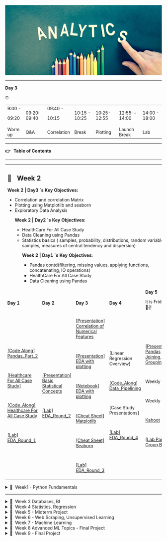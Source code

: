 
<div align="center">

<img src="header.jpg" alt="Data Analytics" style="height: 225px; width:1300px;"/>

</div>

---

**Day 3**


⏰  


<table>
  <tr>
   <td>9:00 -
<p>
09:20
   </td>
   <td>09:20: 09:40
   </td>
   <td>09:40 -
<p>
10:15
   </td>
   <td>10:15 - 10:25
   </td>
   <td>10:25- 12:55
   </td>
   <td>12:55: - 14:00
   </td>
   <td>14:00 - 18:00
   </td>
  </tr>
  <tr>
   <td>Warm up
   </td>
   <td>Q&A
   </td>
   <td>Correlation
   </td>
   <td>Break
   </td>
   <td>Plotting
   </td>
   <td>Launch Break
   </td>
   <td>Lab
   </td>
  </tr>
</table>


---

**👉 **&nbsp;** Table of Contents**

---


<table>
  <tr>
   <td colspan="5" > <h2>📅 &nbsp;  <strong>Week 2</strong></h2>
<p>
<strong>Week 2 | Day3 `s Key Objectives:</strong>
<ul>

<li>Correlation and correlation Matrix

<li>Plotting using Matplotlib and seaborn

<li>Exploratory Data Analysis

<p>
<strong>Week 2 | Day2 `s Key Objectives:</strong>
<ul>

<li>HealthCare For All Case Study

<li>Data Cleaning using Pandas

<li>Statistics basics ( samples, probability, distributions, random variables, samples, measures of central tendency and dispersion)

<p>
<strong>Week 2 | Day1 `s Key Objectives:</strong>
<ul>

<li>Pandas contd(filtering, missing values, applying functions, concatenating, IO operations)

<li>HealthCare For All Case Study

<li>Data Cleaning using Pandas
</li>
</ul>
</li>
</ul>
</li>
</ul>
   </td>
  </tr>
  <tr>
   <td><strong>Day 1</strong>
   </td>
   <td><strong>Day 2</strong>
   </td>
   <td><strong>Day 3</strong>
   </td>
   <td><strong>Day 4</strong>
   </td>
   <td><strong>Day 5</strong>
<p>
It is Friday!! 🥳😎✌️
<p>
<strong> </strong>
   </td>
  </tr>
  <tr>
   <td><a href="https://github.com/raafat-hantoush/IH_RH_DA_FT_OCT_2021/blob/main/Class_Materials/Pandas/Notebook_Code_Along_RH_Pandas_Data_Frame_General-Part_2.ipynb">[Code Along] Pandas_Part_2</a>
<p>
<br>
<p>
<a href="https://github.com/raafat-hantoush/IH_RH_DA_FT_OCT_2021/blob/main/Class_Materials/Case_Studies/Health_Care_For_All_Case_Study/Health_Care_for_All_Case_Study.md">[Healthcare For All Case Study]</a>
<p>
<br>
<p>
<a href="https://github.com/raafat-hantoush/IH_RH_DA_FT_OCT_2021/blob/main/Class_Materials/Case_Studies/Health_Care_For_All_Case_Study/Notebook_Code_Along_Intro_To_Pandas_Healthcare%20For_All_Structure.ipynb">[Code_Along] Healthcare For All Case Study</a>
<p>
<br>
<p>
<a href="https://github.com/raafat-hantoush/IH_RH_DA_FT_OCT_2021/blob/main/Class_Materials/Case_Studies/Customer_Analysis_Case_Study/Lab_Customer_Analysis_Case_Study.md">[Lab] EDA_Round_1</a>
   </td>
   <td><a href="https://docs.google.com/presentation/d/1Q8l1rqSfRiLbffkl4aChCRNYYFdCY69S/edit?usp=sharing&ouid=108298089999640278508&rtpof=true&sd=true">[Presentation] Basic Statistical Concepts</a>
<p>
<br>
<p>
<a href="https://github.com/raafat-hantoush/IH_RH_DA_FT_OCT_2021/blob/main/Class_Materials/Case_Studies/Customer_Analysis_Case_Study/Lab_Customer_Analysis_Case_Study.md">[Lab] EDA_Round_2</a>
   </td>
   <td><a href="https://docs.google.com/presentation/d/1Q4YyrtuZWmODE2PRrWNL2T3ys9NTZWkX/edit?usp=sharing&ouid=108298089999640278508&rtpof=true&sd=true">[Presentation] Correlation of Numerical Features</a>
<p>
<br>
<p>
<a href="https://docs.google.com/presentation/d/1SpJogytP9jYR7WMnkawTKJ8mzgZ9WUt-/edit?usp=sharing&ouid=108298089999640278508&rtpof=true&sd=true">[Presentation] EDA with plotting</a>
<p>
<br>
<p>
<a href="https://github.com/raafat-hantoush/IH_RH_DA_FT_OCT_2021/blob/main/Class_Materials/Data_Visualization/Matplotlib_Seaborn/Notebook_Code_Along_Matplotlib_Seaborn_Complete.ipynb">[Notebook] EDA with plotting</a>
<p>
<br>
<p>
<a href="https://github.com/raafat-hantoush/IH_RH_DA_FT_OCT_2021/blob/main/Class_Materials/Data_Visualization/Matplotlib_Seaborn/Cheat_Sheet_Python_Matplotlib.pdf">[Cheat Sheet] Matplotlib</a>
<p>
<br>
<p>
<a href="https://github.com/raafat-hantoush/IH_RH_DA_FT_OCT_2021/blob/main/Class_Materials/Data_Visualization/Matplotlib_Seaborn/Cheat_Sheet_Python_Seaborn.pdf">[Cheat Sheet] Seaborn</a>
<p>
<br>
<p>
<a href="https://github.com/raafat-hantoush/IH_RH_DA_FT_OCT_2021/blob/main/Class_Materials/Case_Studies/Customer_Analysis_Case_Study/Lab_Customer_Analysis_Case_Study.md">[Lab] EDA_Round_3</a>
   </td>
   <td>[Linear Regression Overview]
<p>
<br>
<p>
<a href="https://github.com/raafat-hantoush/IH_RH_DA_FT_AUG_2021/blob/main/Class%20Materials/Pandas/Labs/Health_Care_For_All_Case_Study/Health_Care_for_All_Case_Study.md">[Code_Along] Data_Pipelining</a>
<p>
<br>
<p>
[Case Study Presentations]
<p>
<br>
<p>
<a href="https://github.com/raafat-hantoush/IH_RH_DA_FT_OCT_2021/blob/main/Class_Materials/Case_Studies/Customer_Analysis_Case_Study/Lab_Customer_Analysis_Case_Study.md">[Lab] EDA_Round_4</a>
   </td>
   <td><a href="https://docs.google.com/presentation/d/1IRgPY8aaoev3PTvEtoQ7q2yRx4zGzssv/edit?usp=sharing&ouid=108298089999640278508&rtpof=true&sd=true">[Presentation] Pandas Joining, Grouping</a>
<p>
<br>
<p>
Weekly Recap
<p>
<br>
<p>
Weekly Retro
<p>
<br>
<p>
<a href="https://kahoot.it/">Kahoot</a>
<p>
<br>
<p>
<a href="https://github.com/raafat-hantoush/IH_RH_DA_FT_AUG_2021/tree/main/Class%20Materials/Pandas/Labs/Pandas_Group_By">[Lab Pandas Group By]</a>
   </td>
  </tr>
  <tr>
   <td>
   </td>
   <td>
   </td>
   <td>
   </td>
   <td>
   </td>
   <td>
   </td>
  </tr>
</table>


<details>

<summary>📅  &nbsp;Week1 - Python Fundamentals </summary>


<table>
  <tr>
   <td colspan="5" > <h2>📅 &nbsp;  <strong>Week 1</strong></h2>
<p>
<strong>Week 1 | Day5 `s Key Objectives:</strong>
<ul>

<li>Map function

<li>Intro to Pandas.

<li>Weekly Recap

<p>
<strong>Week 1 | Day4 `s Key Objectives:</strong>
<ul>

<li>Programming Tips and coding efficiency.

<li>Lambda functions.

<li>Data Analysis Intro and Process

<li>Numpy Arrays

<p>
<strong>Week 1 | Day3 `s Key Objectives:</strong>
<ul>

<li>Python functions

<li>Python List comprehension

<p>
<strong>Week 1 | Day3 `s Key Objectives:</strong>
<ul>

<li>Python functions

<li>Python List comprehension

<li>Programming Tips and coding efficiency.

<p>
<strong>Week 1 | Day2 `s Key Objectives:</strong>
<ul>

<li>Conda: Package and Environment Manager

<li>Python Data Structures: Lists, Tuples, dictionaries, Sets

<li>Python String Operations 

<p>
<strong>Week 1 | Day1 `s Key Objectives:</strong>
<ul>

<li>Housekeeping Issues and Bootcamp Expectation

<li>Trello

<li>Command Line

<li>Git & GitHub

<li>Jupyter Notebooks and Markdown
</li>
</ul>
</li>
</ul>
</li>
</ul>
</li>
</ul>
</li>
</ul>
</li>
</ul>
   </td>
  </tr>
  <tr>
   <td><strong>Day 1</strong>
   </td>
   <td><strong>Day 2</strong>
   </td>
   <td><strong>Day 3</strong>
   </td>
   <td><strong>Day 4</strong>
   </td>
   <td><strong>Day 5</strong>
<p>
It is Friday!! 🥳😎✌️
<p>
<strong> </strong>
   </td>
  </tr>
  <tr>
   <td><a href="https://docs.google.com/presentation/d/1kedwx1w3LvYm5sBRXzpCJR14fs9hhE9UzfQOAJc5POE/edit?usp=sharing">[Presentation] Intro</a>
<p>
<a href="https://github.com/raafat-hantoush/IH_RH_DA_FT_OCT_2021/blob/main/Class_Materials/Command_Line/Activities/Activity_Command_Line.md">[Activity] Command Line</a>
<p>
<a href="https://docs.google.com/presentation/d/1Url-LReJi6qldvShxoZDv44KLU1i_Ma0/edit?usp=sharing&ouid=108298089999640278508&rtpof=true&sd=true">[Presentation] Git</a>
<p>
<a href="https://docs.google.com/presentation/d/14GnctzxNG7lVMderUJSxJdPysp5SP2Gz/edit?usp=sharing&ouid=108298089999640278508&rtpof=true&sd=true">[Presentation] Jupyter Notebooks</a>
<p>
<a href="https://github.com/raafat-hantoush/IH_RH_DA_FT_OCT_2021/blob/main/Class_Materials/Command_Line/Cheat_Sheet_MAC_Command_Line.pdf">[Cheat Sheet] Mac Command</a>
<p>
<br>
<p>
<a href="https://github.com/raafat-hantoush/IH_RH_DA_FT_OCT_2021/blob/main/Class_Materials/Command_Line/Cheat_Sheet_Windows_Command_Prompt.pdf">[Cheat Sheet] Windows Command Line</a>
<p>
<br>
<p>
<a href="https://github.com/raafat-hantoush/IH_RH_DA_FT_OCT_2021/blob/main/Class_Materials/Git_GitHub/Cheat_Sheet_Git_Education.pdf">[Cheat Sheet] Git Cheat Sheet</a>
<p>
<br>
<p>
<a href="https://github.com/raafat-hantoush/IH_RH_DA_FT_OCT_2021/blob/main/Class_Materials/Jupyter_Notebook/Cheat_Sheet_Markdown.md">[Cheat sheet] Markdown Cheat Sheet</a>
<p>
<a href="https://github.com/raafat-hantoush/IH_RH_DA_FT_OCT_2021/tree/main/Class_Materials/Git_GitHub/Labs">[LAB] Git</a>
<p>
<br>
<p>
<a href="https://github.com/raafat-hantoush/IH_RH_DA_FT_OCT_2021/blob/main/Class_Materials/Jupyter_Notebook/Labs/Lab_Juypter_Notebook.md">[LAB] Jupyter Notebook</a>
<p>
<br>
<p>
<a href="https://github.com/raafat-hantoush/IH_RH_DA_FT_OCT_2021/blob/main/Class_Materials/Command_Line/Labs/Lab_Bash.md">[LAB] (Optional) Bash</a>
   </td>
   <td><a href="https://docs.google.com/presentation/d/1gz8Cw4SyHB2M99Ow1R1iLGUdhiosYFcN/edit?usp=sharing&ouid=108298089999640278508&rtpof=true&sd=true">[Presentation] Conda</a>
<p>
<a href="https://github.com/raafat-hantoush/IH_RH_DA_FT_OCT_2021/blob/main/Class_Materials/Conda/Activities/Conda_Activity_Environments.md">[Activity] Conda Environment</a>
<p>
<br>
<p>
<a href="https://github.com/raafat-hantoush/IH_RH_DA_FT_OCT_2021/blob/main/Class_Materials/Conda/Cheat_Sheet_Conda.pdf">[Cheat Sheet] Conda Cheat Sheet</a>
<p>
<a href="https://docs.google.com/presentation/d/17htGpsqE0czcn76asGsRD2GrQZS6r6A_/edit?usp=sharing&ouid=108298089999640278508&rtpof=true&sd=true">[Presentation] Python Built-In Data Structures</a>
<p>
<a href="https://github.com/raafat-hantoush/IH_RH_DA_FT_OCT_2021/blob/main/Class_Materials/Python_Basics/Code_Along_Python_Built-In-Data_Structures.ipynb">[Notebook] Python Built-In Data Structures</a>
<p>
<a href="https://docs.google.com/presentation/d/17iF9QfaTOPnZ_mqPWGCwHHz8dcilLYzs/edit?usp=sharing&ouid=108298089999640278508&rtpof=true&sd=true">[Presentation] Python String Operations</a>
<p>
<br>
<p>
<a href="https://github.com/raafat-hantoush/IH_RH_DA_FT_OCT_2021/blob/main/Class_Materials/Python_Basics/Code_Along%20_Python_String_Operations.ipynb">[Notebook] Python String Operations</a>
<p>
<a href="https://github.com/raafat-hantoush/IH_RH_DA_FT_OCT_2021/tree/main/Class_Materials/Python_Basics/Labs/Tuple_Sets_Dicts">[Lab] Python Built-In Data Structures</a>
<p>
<br>
<p>
<a href="https://github.com/raafat-hantoush/IH_RH_DA_FT_OCT_2021/blob/main/Class_Materials/Python_Basics/Labs/Python_Strings/LAB_Notebook_Python_Strings.ipynb">[Lab] Python Strings</a>
   </td>
   <td><a href="https://docs.google.com/presentation/d/1Bhjmj778y7hYwG7FjU6s2MaF-6brPrXt/edit?usp=sharing&ouid=108298089999640278508&rtpof=true&sd=true">[Presentation] Python Functions</a>
<p>
<a href="https://github.com/raafat-hantoush/IH_RH_DA_FT_OCT_2021/blob/main/Class_Materials/Python_Basics/Code_Along_Python_Functions.ipynb">[Notebook] Python Functions</a>
<p>
<a href="https://docs.google.com/presentation/d/1BlFRUmZu_bJffAmCBCzUYYaVPuFBLHw4/edit?usp=sharing&ouid=108298089999640278508&rtpof=true&sd=true">[Presentation] Python Lists Comprehension</a>
<p>
<br>
<p>
<a href="https://github.com/raafat-hantoush/IH_RH_DA_FT_OCT_2021/blob/main/Class_Materials/Python_Basics/Code_Along_List_Comprehensions.ipynb">[Notebook] Python Lists Comprehension</a>
<p>
<a href="https://github.com/raafat-hantoush/IH_RH_DA_FT_OCT_2021/tree/main/Class_Materials/Prework-Review">[Lab] Pre-Work Review</a>
   </td>
   <td><a href="https://docs.google.com/presentation/d/1C5sj8RcoXdOgEMpqcykMvZR4MrAgp1I5/edit?usp=sharing&ouid=108298089999640278508&rtpof=true&sd=true">[Presentation] Programming Tips</a>
<p>
<br>
<p>
<a href="https://docs.google.com/presentation/d/1C3TlWUS5hunm5tvZmPq3YhXmK8DkNk-p/edit?usp=sharing&ouid=108298089999640278508&rtpof=true&sd=true">[Presentation] Programming Code Simplicity</a>
<p>
<a href="https://docs.google.com/presentation/d/1EqL2TSH3ux0OsiKLrIYcBfO1qlf0QWHk/edit?usp=sharing&ouid=108298089999640278508&rtpof=true&sd=true">[Presentation] Lambda Function</a>
<p>
<a href="https://docs.google.com/presentation/d/1EMSWjJHqBVNWkunuFt7yUyJUxKSynVwe/edit?usp=sharing&ouid=108298089999640278508&rtpof=true&sd=true">[Presentation] Data Analysis Intro</a>
<p>
<a href="https://docs.google.com/presentation/d/1EZDsd9Kndc_8w7xPaAxbgUY5W_L-oo0d/edit?usp=sharing&ouid=108298089999640278508&rtpof=true&sd=true">[Presentation] Data Analysis Process</a>
<p>
<a href="https://docs.google.com/presentation/d/1vAzn6vGHKwt_jRIGj6bsP_ZCAIHXZITk/edit?usp=sharing&ouid=108298089999640278508&rtpof=true&sd=true">[Presentation] Numpy Arrays</a>
<p>
<br>
<p>
<a href="https://github.com/raafat-hantoush/IH_RH_DA_FT_OCT_2021/blob/main/Class_Materials/Numpy/Numpy_Python_Cheat_Sheet.pdf">[Cheat Sheet] Numpy Arrays</a>
<p>
<br>
<p>
<a href="https://github.com/raafat-hantoush/IH_RH_DA_FT_AUG_2021/blob/main/Class%20Materials/Numpy/Notebook_Code_Along_Numpy_%20Structure.ipynb">[Notebook] Numpy Arrays</a>
<p>
[Lab] Data Gathering
<p>
<br>
<p>
<a href="https://github.com/raafat-hantoush/IH_RH_DA_FT_OCT_2021/blob/main/Class_Materials/Numpy/Labs/Lab_100_Numpy_exercises_with_hints.md">[Lab] Numpy Arrays</a>
   </td>
   <td><a href="https://docs.google.com/presentation/d/1HFfUSfhowaFVw277Vnqg4u1XNXEpJVaH/edit?usp=sharing&ouid=108298089999640278508&rtpof=true&sd=true">[Presentation] Python Map</a>
<p>
<br>
<p>
<a href="https://docs.google.com/presentation/d/1G5DH7ILkp8fGjQgf094EPAcETbfBOurW/edit?usp=sharing&ouid=108298089999640278508&rtpof=true&sd=true">[Presentation] Intro to Pandas</a>
<p>
<br>
<p>
<a href="https://github.com/raafat-hantoush/IH_RH_DA_FT_OCT_2021/blob/main/Class_Materials/Pandas/Notebook_Code_Along_RH_Pandas_Data_Frame_General-Part_1.ipynb">[Code Along] Intro to Pandas</a>
<p>
<a href="https://docs.google.com/presentation/d/1HFWlAOXd9gRMR7i880iwVQao-OB8N4KF/edit?usp=sharing&ouid=108298089999640278508&rtpof=true&sd=true">Weekly Recap</a>
<p>
Weekly Retro
<p>
<a href="https://www.machinelearningplus.com/python/101-pandas-exercises-python/">[Lab] Pandas Exercises</a>
   </td>
  </tr>
</table>


</details>

---

<details>

<summary>📅  &nbsp;Week 3 Databases, BI</summary>

</details>

<details>

<summary> 📅  &nbsp;Week 4 Statistics, Regression</summary>

</details>

<details>

<summary> 📅  &nbsp;Week 5 - Midterm Project</summary>

</details>

<details>

<summary> 📅  &nbsp;Week 6 - Web Scraping, Unsupervised Learning </summary>

</details>

<details>

<summary> 📅  &nbsp;Week 7 - Machine Learning</summary>

</details>

<details>

<summary> 📅  &nbsp;Week 8 Advanced ML Topics - Final Project  </summary>

</details>

<details>

<summary> 📅  &nbsp;Week 9 - Final Project</summary>

</details>

